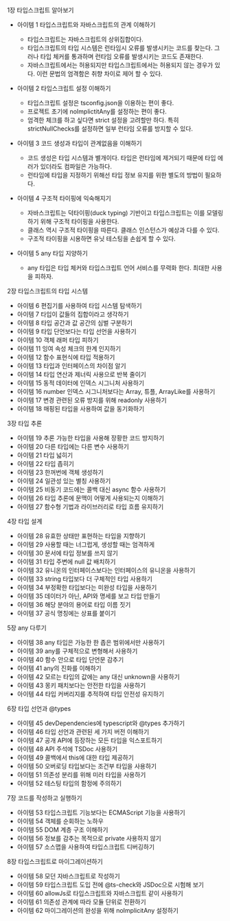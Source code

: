 1장 타입스크립트 알아보기

* 아이템 1 타입스크립트와 자바스크립트의 관계 이해하기
  * 타입스크립트는 자바스크립트의 상위집합이다.
  * 타입스크립트의 타입 시스템은 런타임시 오류를 발생시키는 코드를 찾는다. 그러나 타입 체커를 통과하며 런타임 오류를 발생시키는 코드도 존재한다.
  * 자바스크립트에서는 허용되지만 타입스크립트에서는 허용되지 않는 경우가 있다. 이런 문법의 엄격함은 취향 차이로 제어 할 수 있다.

* 아이템 2 타입스크립트 설정 이해하기
  * 타입스크립트 설정은 tsconfig.json을 이용하는 편이 좋다.
  * 프로젝트 초기에 noImplictitAny를 설정하는 편이 좋다.
  * 엄격한 체크를 하고 싶다면 strict 설정을 고려할만 하다. 특히 strictNullChecks를 설정하면 일부 런타임 오류를 방지할 수 있다.

* 아이템 3 코드 생성과 타입이 관계없음을 이해하기
  * 코드 생성은 타입 시스템과 별개이다. 타입은 런타임에 제거되기 때문에 타입 에러가 있더라도 컴파일은 가능하다.
  * 런타임에 타입을 지정하기 위해선 타입 정보 유지를 위한 별도의 방법이 필요하다. 

* 아이템 4 구조적 타이핑에 익숙해지기
  * 자바스크립트는 덕타이핑(duck typing) 기반이고 타입스크립트는 이를 모델링하기 위해 구조적 타이핑을 사용한다.
  * 클래스 역시 구조적 타이핑을 따른다. 클래스 인스턴스가 예상과 다를 수 있다. 
  * 구조적 타이핑을 시용하면 유닛 테스팅을 손쉽게 할 수 있다.


* 아이템 5 any 타입 지양하기
  * any 타입은 타입 체커와 타입스크립트 언어 서비스를 무력화 한다. 최대한 사용을 피하자.

2장 타입스크립트의 타입 시스템

* 아이템 6 편집기를 사용하여 타입 시스템 탐색하기
* 아이템 7 타입이 값들의 집합이라고 생각하기
* 아이템 8 타입 공간과 값 공간의 심벌 구분하기
* 아이템 9 타입 단언보다는 타입 선언을 사용하기
* 아이템 10 객체 래퍼 타입 피하기
* 아이템 11 잉여 속성 체크의 한계 인지하기
* 아이템 12 함수 표현식에 타입 적용하기
* 아이템 13 타입과 인터페이스의 차이점 알기
* 아이템 14 타입 연산과 제너릭 사용으로 반복 줄이기
* 아이템 15 동적 데이터에 인덱스 시그니처 사용하기
* 아이템 16 number 인덱스 시그니처보다는 Array, 튜플, ArrayLike를 사용하기
* 아이템 17 변경 관련된 오류 방지를 위해 readonly 사용하기
* 아이템 18 매핑된 타입을 사용하여 값을 동기화하기

3장 타입 추론

* 아이템 19 추론 가능한 타입을 사용해 장황한 코드 방지하기
* 아이템 20 다른 타입에는 다른 변수 사용하기
* 아이템 21 타입 넓히기
* 아이템 22 타입 좁히기
* 아이템 23 한꺼번에 객체 생성하기
* 아이템 24 일관성 있는 별칭 사용하기
* 아이템 25 비동기 코드에는 콜백 대신 async 함수 사용하기
* 아이템 26 타입 추론에 문맥이 어떻게 사용되는지 이해하기
* 아이템 27 함수형 기법과 라이브러리로 타입 흐름 유지하기

4장 타입 설계

* 아이템 28 유효한 상태만 표현하는 타입을 지향하기
* 아이템 29 사용할 때는 너그럽게, 생성할 때는 엄격하게
* 아이템 30 문서에 타입 정보를 쓰지 않기
* 아이템 31 타입 주변에 null 값 배치하기
* 아이템 32 유니온의 인터페이스보다는 인터페이스의 유니온을 사용하기
* 아이템 33 string 타입보다 더 구체적인 타입 사용하기
* 아이템 34 부정확한 타입보다는 미완성 타입을 사용하기
* 아이템 35 데이터가 아닌, API와 명세를 보고 타입 만들기
* 아이템 36 해당 분야의 용어로 타입 이름 짓기
* 아이템 37 공식 명칭에는 상표를 붙이기

5장 any 다루기

* 아이템 38 any 타입은 가능한 한 좁은 범위에서만 사용하기
* 아이템 39 any를 구체적으로 변형해서 사용하기
* 아이템 40 함수 안으로 타입 단언문 감추기
* 아이템 41 any의 진화를 이해하기
* 아이템 42 모르는 타입의 값에는 any 대신 unknown을 사용하기
* 아이템 43 몽키 패치보다는 안전한 타입을 사용하기
* 아이템 44 타입 커버리지를 추적하여 타입 안전성 유지하기

6장 타입 선언과 @types

* 아이템 45 devDependencies에 typescript와 @types 추가하기
* 아이템 46 타입 선언과 관련된 세 가지 버전 이해하기
* 아이템 47 공개 API에 등장하는 모든 타입을 익스포트하기
* 아이템 48 API 주석에 TSDoc 사용하기
* 아이템 49 콜백에서 this에 대한 타입 제공하기
* 아이템 50 오버로딩 타입보다는 조건부 타입을 사용하기
* 아이템 51 의존성 분리를 위해 미러 타입을 사용하기
* 아이템 52 테스팅 타입의 함정에 주의하기

7장 코드를 작성하고 실행하기

* 아이템 53 타입스크립트 기능보다는 ECMAScript 기능을 사용하기
* 아이템 54 객체를 순회하는 노하우
* 아이템 55 DOM 계층 구조 이해하기
* 아이템 56 정보를 감추는 목적으로 private 사용하지 않기
* 아이템 57 소스맵을 사용하여 타입스크립트 디버깅하기

8장 타입스크립트로 마이그레이션하기

* 아이템 58 모던 자바스크립트로 작성하기
* 아이템 59 타입스크립트 도입 전에 @ts-check와 JSDoc으로 시험해 보기
* 아이템 60 allowJs로 타입스크립트와 자바스크립트 같이 사용하기
* 아이템 61 의존성 관계에 따라 모듈 단위로 전환하기
* 아이템 62 마이그레이션의 완성을 위해 noImplicitAny 설정하기
